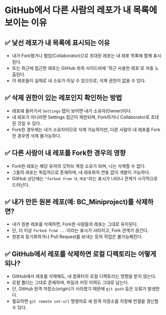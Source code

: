 # GitHub에서 다른 사람의 레포가 내 목록에 보이는 이유

## ✅ 낯선 레포가 내 목록에 표시되는 이유
- 내가 Fork했거나 협업(Collaborator)으로 초대된 레포는 내 레포 목록에 함께 표시된다.
- 또는 최근에 접근한 레포는 GitHub 좌측 사이드바에 '최근 사용한 레포'로 자동 노출된다.
- 이 레포들이 실제로 내 소유가 아닐 수 있으므로, 삭제 권한이 없을 수 있다.

## ✅ 삭제 권한이 있는 레포인지 확인하는 방법
- 레포에 들어가서 `Settings` 탭이 보이면 내가 소유자(Owner)이다.
- 내 레포가 아니라면 Settings 접근이 제한되며, Fork하거나 Collaborator로 초대된 것일 수 있다.
- Fork한 경우에는 내가 소유자이므로 삭제 가능하지만, 다른 사람이 내 레포를 Fork한 경우엔 삭제 불가능하다.

## ✅ 다른 사람이 내 레포를 Fork한 경우의 영향
- Fork한 레포는 해당 유저의 깃허브 계정 소유가 되며, 나는 삭제할 수 없다.
- 그들의 레포는 독립적으로 존재하며, 내 레포와의 연동 없이 개발이 가능하다.
- GitHub 상단에는 `"forked from 내_레포"`라는 표시가 나타나 관계가 시각적으로 드러난다.

## ✅ 내가 만든 원본 레포(예: BC_Miniproject)를 삭제하면?
- 내가 원본 레포를 삭제하면, Fork한 사람들의 레포는 그대로 유지된다.
- 단, 더 이상 `forked from ...`이라는 표시가 사라지고, Fork 관계가 끊긴다.
- 원본과 동기화하거나 Pull Request를 보내는 등의 작업은 불가능해진다.

## ✅ GitHub에서 레포를 삭제하면 로컬 디렉토리는 어떻게 되나?
- GitHub에서 레포를 삭제해도, 내 컴퓨터의 로컬 디렉토리는 영향을 받지 않는다.
- 로컬 폴더는 그대로 존재하며, 파일과 커밋 이력도 그대로 남는다.
- 단, GitHub 원격 저장소(origin)가 사라졌기 때문에 `git push` 등은 오류가 발생한다.
- 필요하면 `git remote set-url` 명령어로 새 원격 저장소를 지정해 연결을 갱신할 수 있다.
